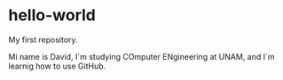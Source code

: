 # hello-world
My first repository.

Mi name is David, I´m studying COmputer ENgineering at UNAM, and I´m learnig how to use GitHub.
